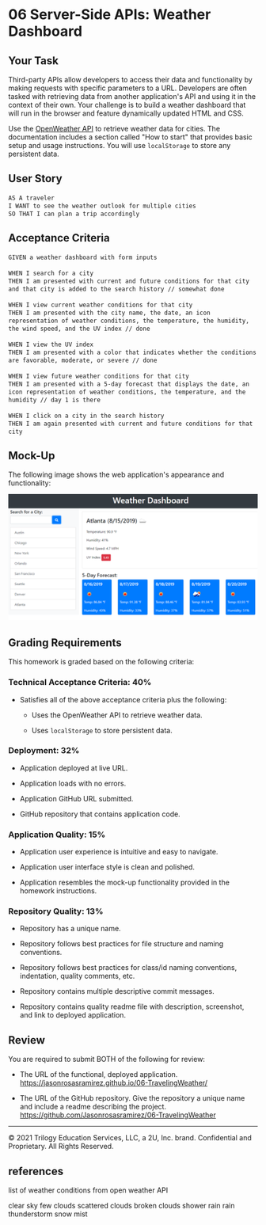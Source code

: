 # 06 Server-Side APIs: Weather Dashboard

## Your Task

Third-party APIs allow developers to access their data and functionality by making requests with specific parameters to a URL. Developers are often tasked with retrieving data from another application's API and using it in the context of their own. Your challenge is to build a weather dashboard that will run in the browser and feature dynamically updated HTML and CSS.

Use the [OpenWeather API](https://openweathermap.org/api) to retrieve weather data for cities. The documentation includes a section called "How to start" that provides basic setup and usage instructions. You will use `localStorage` to store any persistent data.

## User Story

```
AS A traveler
I WANT to see the weather outlook for multiple cities
SO THAT I can plan a trip accordingly
```

## Acceptance Criteria

```
GIVEN a weather dashboard with form inputs

WHEN I search for a city
THEN I am presented with current and future conditions for that city and that city is added to the search history // somewhat done

WHEN I view current weather conditions for that city
THEN I am presented with the city name, the date, an icon representation of weather conditions, the temperature, the humidity, the wind speed, and the UV index // done

WHEN I view the UV index
THEN I am presented with a color that indicates whether the conditions are favorable, moderate, or severe // done 

WHEN I view future weather conditions for that city
THEN I am presented with a 5-day forecast that displays the date, an icon representation of weather conditions, the temperature, and the humidity // day 1 is there 

WHEN I click on a city in the search history
THEN I am again presented with current and future conditions for that city
```

## Mock-Up

The following image shows the web application's appearance and functionality:

![The weather app includes a search option, a list of cities, and a five-day forecast and current weather conditions for Atlanta.](./Assets/06-server-side-apis-homework-demo.png)

## Grading Requirements

This homework is graded based on the following criteria: 

### Technical Acceptance Criteria: 40%

* Satisfies all of the above acceptance criteria plus the following:

    * Uses the OpenWeather API to retrieve weather data.

    * Uses `localStorage` to store persistent data.

### Deployment: 32%

* Application deployed at live URL.

* Application loads with no errors.

* Application GitHub URL submitted.

* GitHub repository that contains application code.

### Application Quality: 15%

* Application user experience is intuitive and easy to navigate.

* Application user interface style is clean and polished.

* Application resembles the mock-up functionality provided in the homework instructions.

### Repository Quality: 13%

* Repository has a unique name.

* Repository follows best practices for file structure and naming conventions.

* Repository follows best practices for class/id naming conventions, indentation, quality comments, etc.

* Repository contains multiple descriptive commit messages.

* Repository contains quality readme file with description, screenshot, and link to deployed application.

## Review

You are required to submit BOTH of the following for review:

* The URL of the functional, deployed application.
  https://jasonrosasramirez.github.io/06-TravelingWeather/

* The URL of the GitHub repository. Give the repository a unique name and include a readme describing the project.
  https://github.com/Jasonrosasramirez/06-TravelingWeather

- - -
© 2021 Trilogy Education Services, LLC, a 2U, Inc. brand. Confidential and Proprietary. All Rights Reserved.

## references 
list of weather conditions from open weather API 

clear sky
few clouds
scattered clouds
broken clouds
shower rain
rain
thunderstorm
snow
mist